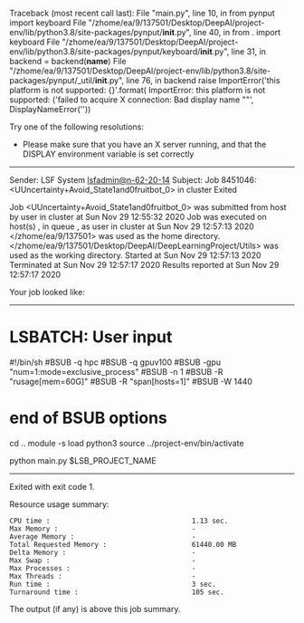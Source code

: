 Traceback (most recent call last):
  File "main.py", line 10, in <module>
    from pynput import keyboard
  File "/zhome/ea/9/137501/Desktop/DeepAI/project-env/lib/python3.8/site-packages/pynput/__init__.py", line 40, in <module>
    from . import keyboard
  File "/zhome/ea/9/137501/Desktop/DeepAI/project-env/lib/python3.8/site-packages/pynput/keyboard/__init__.py", line 31, in <module>
    backend = backend(__name__)
  File "/zhome/ea/9/137501/Desktop/DeepAI/project-env/lib/python3.8/site-packages/pynput/_util/__init__.py", line 76, in backend
    raise ImportError('this platform is not supported: {}'.format(
ImportError: this platform is not supported: ('failed to acquire X connection: Bad display name ""', DisplayNameError(''))

Try one of the following resolutions:

 * Please make sure that you have an X server running, and that the DISPLAY environment variable is set correctly

------------------------------------------------------------
Sender: LSF System <lsfadmin@n-62-20-14>
Subject: Job 8451046: <UUncertainty+Avoid_State1and0fruitbot_0> in cluster <dcc> Exited

Job <UUncertainty+Avoid_State1and0fruitbot_0> was submitted from host <n-62-27-22> by user <s183914> in cluster <dcc> at Sun Nov 29 12:55:32 2020
Job was executed on host(s) <n-62-20-14>, in queue <gpuv100>, as user <s183914> in cluster <dcc> at Sun Nov 29 12:57:13 2020
</zhome/ea/9/137501> was used as the home directory.
</zhome/ea/9/137501/Desktop/DeepAI/DeepLearningProject/Utils> was used as the working directory.
Started at Sun Nov 29 12:57:13 2020
Terminated at Sun Nov 29 12:57:17 2020
Results reported at Sun Nov 29 12:57:17 2020

Your job looked like:

------------------------------------------------------------
# LSBATCH: User input
#!/bin/sh
#BSUB -q hpc
#BSUB -q gpuv100
#BSUB -gpu "num=1:mode=exclusive_process"
#BSUB -n 1
#BSUB -R "rusage[mem=60G]"
#BSUB -R "span[hosts=1]"
#BSUB -W 1440
# end of BSUB options
cd ..
module -s load python3
source ../project-env/bin/activate

python main.py $LSB_PROJECT_NAME


------------------------------------------------------------

Exited with exit code 1.

Resource usage summary:

    CPU time :                                   1.13 sec.
    Max Memory :                                 -
    Average Memory :                             -
    Total Requested Memory :                     61440.00 MB
    Delta Memory :                               -
    Max Swap :                                   -
    Max Processes :                              -
    Max Threads :                                -
    Run time :                                   3 sec.
    Turnaround time :                            105 sec.

The output (if any) is above this job summary.

